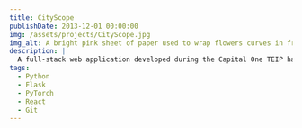 ```yaml
---
title: CityScope
publishDate: 2013-12-01 00:00:00
img: /assets/projects/CityScope.jpg
img_alt: A bright pink sheet of paper used to wrap flowers curves in front of rich blue background
description: |
  A full-stack web application developed during the Capital One TEIP hackathon that allows users to identify the best city to live in based on their preferences and career goals.
tags:
  - Python
  - Flask
  - PyTorch
  - React
  - Git
---
```

